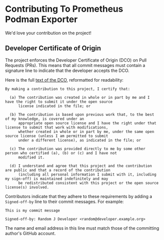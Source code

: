 # Contributing To Prometheus Podman Exporter

We'd love your contribution on the project!

## Developer Certificate of Origin

The project enforces the Developer Certificate of Origin (DCO) on Pull Requests (PRs). This means that all commit messages must contain a signature line to indicate that the developer accepts the DCO.

Here is the full [text of the DCO][0], reformatted for readability:

    By making a contribution to this project, I certify that:

      (a) The contribution was created in whole or in part by me and I have the right to submit it under the open source
          license indicated in the file; or

      (b) The contribution is based upon previous work that, to the best of my knowledge, is covered under an
          appropriate open source license and I have the right under that license to submit that work with modifications,
          whether created in whole or in part by me, under the same open source license (unless I am permitted to submit
          under a different license), as indicated in the file; or

      (c) The contribution was provided directly to me by some other person who certified (a), (b) or (c) and I have not
          modified it.

      (d) I understand and agree that this project and the contribution are public and that a record of the contribution
          (including all personal information I submit with it, including my sign-off) is maintained indefinitely and may
          be redistributed consistent with this project or the open source license(s) involved.


Contributors indicate that they adhere to these requirements by adding
a `Signed-off-by` line to their commit messages.  For example:

    This is my commit message

    Signed-off-by: Random J Developer <random@developer.example.org>

The name and email address in this line must match those of the
committing author's GitHub account.

[0]: https://developercertificate.org/
